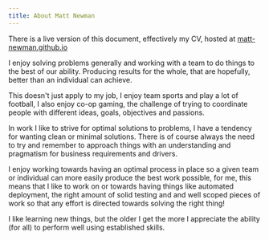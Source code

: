 ```yaml
---
title: About Matt Newman
---
```


There is a live version of this document, effectively my CV, hosted at [matt-newman.github.io](https://matt-newman.github.io/)

<!--more-->

I enjoy solving problems generally and working with a team to do things to the best of our ability. Producing results for the whole, that are hopefully, better than an individual can achieve.

This doesn't just apply to my job, I enjoy team sports and play a lot of football, I also enjoy co-op gaming, the challenge of trying to coordinate people with different ideas, goals, objectives and passions.

In work I like to strive for optimal solutions to problems, I have a tendency for wanting clean or minimal solutions. There is of course always the need to try and remember to approach things with an understanding and pragmatism for business requirements and drivers.

I enjoy working towards having an optimal process in place so a given team or individual can more easily produce the best work possible, for me, this means that I like to work on or towards having things like automated deployment, the right amount of solid testing and and well scoped pieces of work so that any effort is directed towards solving the right thing!

I like learning new things, but the older I get the more I appreciate the ability (for all) to perform well using established skills.

